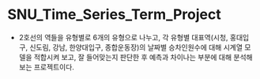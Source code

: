 # SNU_Time_Series_Term_Project

* 2호선의 역들을 유형별로 6개의 유형으로 나누고, 각 유형별 대표역(시청, 홍대입구, 신도림, 강남, 한양대입구, 종합운동장)의 날짜별 승차인원수에 대해 시계열 모델을 적합시켜 보고, 잘 들어맞는지 판단한 후 예측과 차이나는 부분에 대해 분석해 보는 프로젝트이다. 

